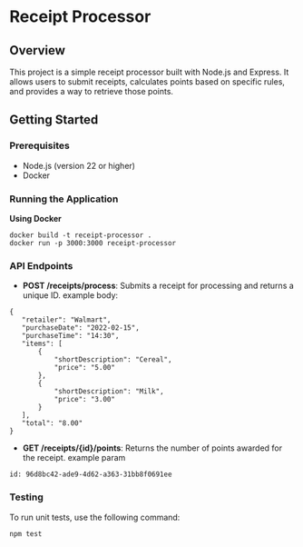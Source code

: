 # Receipt Processor

## Overview
This project is a simple receipt processor built with Node.js and Express. It allows users to submit receipts, calculates points based on specific rules, and provides a way to retrieve those points.

## Getting Started

### Prerequisites
- Node.js (version 22 or higher)
- Docker

### Running the Application

**Using Docker**
   ```
   docker build -t receipt-processor .
   docker run -p 3000:3000 receipt-processor
   ```

### API Endpoints

- **POST /receipts/process**: Submits a receipt for processing and returns a unique ID.
example body:
 ```
 {
    "retailer": "Walmart",
    "purchaseDate": "2022-02-15",
    "purchaseTime": "14:30",
    "items": [
        {
            "shortDescription": "Cereal",
            "price": "5.00"
        },
        {
            "shortDescription": "Milk",
            "price": "3.00"
        }
    ],
    "total": "8.00"
}
 ```
- **GET /receipts/{id}/points**: Returns the number of points awarded for the receipt.
example param
```
id: 96d8bc42-ade9-4d62-a363-31bb8f0691ee
```

### Testing
To run unit tests, use the following command:
```sh
npm test